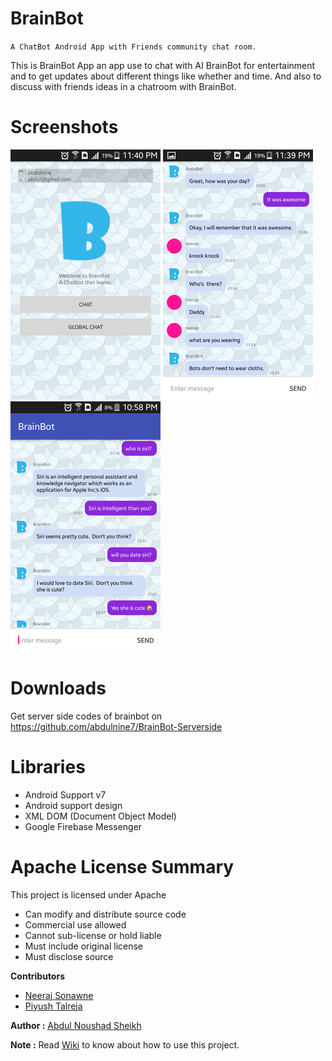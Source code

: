 # BrainBot
``A ChatBot Android App with Friends community chat room.``

This is BrainBot App an app use to chat with AI BrainBot for entertainment and to get updates about different things like whether and time. And also to discuss with friends ideas in a chatroom with BrainBot.

# Screenshots

![Screenshot Chatbot](https://github.com/abdulnine7/BrainBot/blob/master/screenshots/1.png?raw=true "Demo chat with the ChatBot")
![Screenshot Chatbot](https://github.com/abdulnine7/BrainBot/blob/master/screenshots/2.png?raw=true "Demo chat with the ChatBot")
![Screenshot Chatbot](https://github.com/abdulnine7/BrainBot/blob/master/screenshots/3.png?raw=true "Demo chat with the ChatBot")

# Downloads

 Get server side codes of brainbot on https://github.com/abdulnine7/BrainBot-Serverside

# Libraries

+ Android Support v7
+ Android support design
+ XML DOM (Document Object Model)
+ Google Firebase Messenger

# Apache License Summary

This project is licensed under Apache
+ Can modify and distribute source code
+ Commercial use allowed
+ Cannot sub-license or hold liable
+ Must include original license
+ Must disclose source

**Contributors**
+ [Neeraj Sonawne](https://www.facebook.com/neerajsonawane)
+ [Piyush Talreja](https://www.facebook.com/ipiyushtalreja)

**Author :** [Abdul Noushad Sheikh](https://github.com/abdulnine7)

**Note :** Read [Wiki](https://github.com/abdulnine7/BrainBot/wiki) to know about how to use this project.
